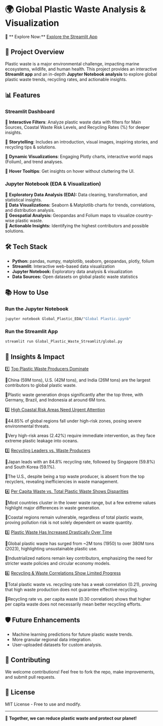 # 🌍 Global Plastic Waste Analysis & Visualization

🔗 ** Explore Now:** [Explore the Streamlit App](https://globalplasticanalysis-e9kxethukbcbpxo6pvt23t.streamlit.app/)  

## 🌱 Project Overview
Plastic waste is a major environmental challenge, impacting marine ecosystems, wildlife, and human health. This project provides an interactive **Streamlit app** and an in-depth **Jupyter Notebook analysis** to explore global plastic waste trends, recycling rates, and actionable insights.

## 📊 Features
### **Streamlit Dashboard**

🔹 **Interactive Filters**: Analyze plastic waste data with filters for Main Sources, Coastal Waste Risk Levels, and Recycling Rates (%) for deeper insights.

🔹 **Storytelling**: Includes an introduction, visual images, inspiring stories, and recycling tips & solutions.  

🔹 **Dynamic Visualizations**: Engaging Plotly charts, interactive world maps (Folium), and trend analyses.

🔹 **Hover Tooltips**: Get insights on hover without cluttering the UI.  



### **Jupyter Notebook (EDA & Visualization)**
🔹 **Exploratory Data Analysis (EDA):** Data cleaning, transformation, and statistical insights.  
🔹 **Data Visualizations:** Seaborn & Matplotlib charts for trends, correlations, and distribution analysis.  
🔹 **Geospatial Analysis:** Geopandas and Folium maps to visualize country-wise plastic waste.  
🔹 **Actionable Insights:** Identifying the highest contributors and possible solutions.  

## 🛠️ Tech Stack
- **Python:** pandas, numpy, matplotlib, seaborn, geopandas, plotly, folium
- **Streamlit:** Interactive web-based data visualization
- **Jupyter Notebook:** Exploratory data analysis & visualization
- **Data Sources:** Open datasets on global plastic waste statistics

## 📚 How to Use
### **Run the Jupyter Notebook**
```bash
jupyter notebook Global_Plastic_EDA/"Global Plastic.ipynb"
```

### **Run the Streamlit App**
```bash
streamlit run Global_Plastic_Waste_Streamlit/global.py
```

## 🌿 Insights & Impact
1️⃣ <ins>Top Plastic Waste Producers Dominate</ins>

🔹China (59M tons), U.S. (42M tons), and India (26M tons) are the largest contributors to global plastic waste.

🔹Plastic waste generation drops significantly after the top three, with Germany, Brazil, and Indonesia at around 6M tons.

2️⃣ <ins>High Coastal Risk Areas Need Urgent Attention</ins>

🔹44.85% of global regions fall under high-risk zones, posing severe environmental threats.

🔹Very high-risk areas (2.42%) require immediate intervention, as they face extreme plastic leakage into oceans.

3️⃣ <ins>Recycling Leaders vs. Waste Producers</ins>

🔹Japan leads with an 84.8% recycling rate, followed by Singapore (59.8%) and South Korea (59.1%).

🔹The U.S., despite being a top waste producer, is absent from the top recyclers, revealing inefficiencies in waste management.

4️⃣ <ins>Per Capita Waste vs. Total Plastic Waste Shows Disparities</ins>

🔹Most countries cluster in the lower waste range, but a few extreme values highlight major differences in waste generation.

🔹Coastal regions remain vulnerable, regardless of total plastic waste, proving pollution risk is not solely dependent on waste quantity.

5️⃣ <ins>Plastic Waste Has Increased Drastically Over Time</ins>

🔹Global plastic waste has surged from ~2M tons (1950) to over 380M tons (2023), highlighting unsustainable plastic use.

🔹Industrialized nations remain key contributors, emphasizing the need for stricter waste policies and circular economy models.

6️⃣ <ins>Recycling & Waste Correlations Show Limited Progress</ins>

🔹Total plastic waste vs. recycling rate has a weak correlation (0.21), proving that high waste production does not guarantee effective recycling.

🔹Recycling rate vs. per capita waste (0.30 correlation) shows that higher per capita waste does not necessarily mean better recycling efforts.


## 🛡️ Future Enhancements
- Machine learning predictions for future plastic waste trends.
- More granular regional data integration.
- User-uploaded datasets for custom analysis.

## 🚀 Contributing
We welcome contributions! Feel free to fork the repo, make improvements, and submit pull requests.


## 📢 License
MIT License - Free to use and modify.

---
🌱 **Together, we can reduce plastic waste and protect our planet!**
